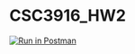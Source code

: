 # CSC3916_HW2

[![Run in Postman](https://run.pstmn.io/button.svg)](https://app.getpostman.com/run-collection/94b36907180d3d183b15#?env%5BHW2%5D=W3sia2V5IjoiQXV0aG9yaXphdGlvbiIsInZhbHVlIjoiIiwiZW5hYmxlZCI6dHJ1ZX0seyJrZXkiOiJ0b2tlbiIsInZhbHVlIjoiIiwiZW5hYmxlZCI6dHJ1ZX1d)
